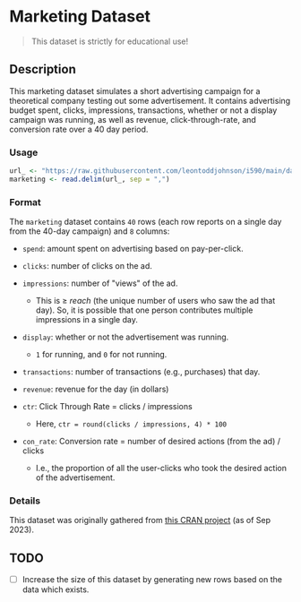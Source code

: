 # Marketing Dataset

> This dataset is strictly for educational use!

## Description

This marketing dataset simulates a short advertising campaign for a theoretical company testing out some advertisement. It contains advertising budget spent, clicks, impressions, transactions, whether or not a display campaign was running, as well as revenue, click-through-rate, and conversion rate over a 40 day period.

### Usage

```R
url_ <- "https://raw.githubusercontent.com/leontoddjohnson/i590/main/data/marketing/marketing.csv"
marketing <- read.delim(url_, sep = ",")
```

### Format

The `marketing` dataset contains `40` rows (each row reports on a single day from the 40-day campaign) and `8` columns:

- `spend`: amount spent on advertising based on pay-per-click.
- `clicks`: number of clicks on the ad.
- `impressions`: number of "views" of the ad. 
  - This is $\geq$ *reach* (the unique number of users who saw the ad that day). So, it is possible that one person contributes multiple impressions in a single day.

- `display`: whether or not the advertisement was running.
  - `1` for running, and `0` for not running.

- `transactions`: number of transactions (e.g., purchases) that day.
- `revenue`: revenue for the day (in dollars)
- `ctr`: Click Through Rate = clicks / impressions
  - Here, `ctr = round(clicks / impressions, 4) * 100`

- `con_rate`: Conversion rate = number of desired actions (from the ad) / clicks
  - I.e., the proportion of all the user-clicks who took the desired action of the advertisement.


### Details

This dataset was originally gathered from [this CRAN project](https://search.r-project.org/CRAN/refmans/liver/html/marketing.html) (as of Sep 2023).

## TODO

- [ ] Increase the size of this dataset by generating new rows based on the data which exists.